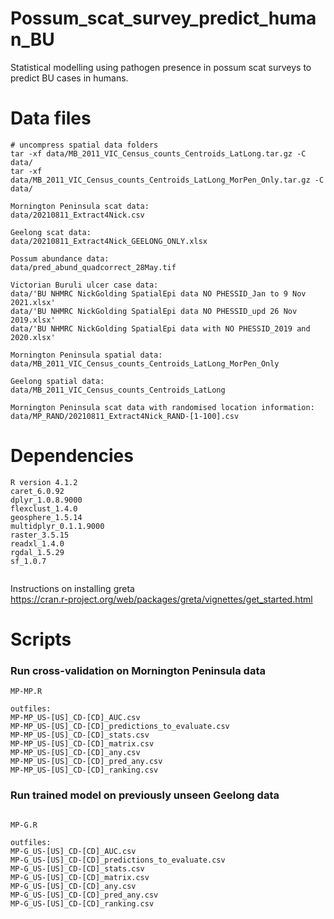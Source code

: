 # Possum_scat_survey_predict_human_BU
Statistical modelling using pathogen presence in possum scat surveys to predict BU cases in humans.
  
# Data files
```  
# uncompress spatial data folders   
tar -xf data/MB_2011_VIC_Census_counts_Centroids_LatLong.tar.gz -C data/  
tar -xf data/MB_2011_VIC_Census_counts_Centroids_LatLong_MorPen_Only.tar.gz -C data/  
```
  
```  
Mornington Peninsula scat data:  
data/20210811_Extract4Nick.csv  
  
Geelong scat data:  
data/20210811_Extract4Nick_GEELONG_ONLY.xlsx  
  
Possum abundance data:  
data/pred_abund_quadcorrect_28May.tif  
  
Victorian Buruli ulcer case data:  
data/'BU NHMRC NickGolding SpatialEpi data NO PHESSID_Jan to 9 Nov 2021.xlsx'  
data/'BU NHMRC NickGolding SpatialEpi data NO PHESSID_upd 26 Nov 2019.xlsx'  
data/'BU NHMRC NickGolding SpatialEpi data with NO PHESSID_2019 and 2020.xlsx'  
  
Mornington Peninsula spatial data:  
data/MB_2011_VIC_Census_counts_Centroids_LatLong_MorPen_Only  
  
Geelong spatial data:  
data/MB_2011_VIC_Census_counts_Centroids_LatLong  
  
Mornington Peninsula scat data with randomised location information:  
data/MP_RAND/20210811_Extract4Nick_RAND-[1-100].csv  

```

# Dependencies  
  
```  
R version 4.1.2   
caret_6.0.92
dplyr_1.0.8.9000
flexclust_1.4.0
geosphere_1.5.14
multidplyr_0.1.1.9000
raster_3.5.15
readxl_1.4.0
rgdal_1.5.29
sf_1.0.7
 
```  
  
Instructions on installing greta  
https://cran.r-project.org/web/packages/greta/vignettes/get_started.html  
  
# Scripts

### Run cross-validation on Mornington Peninsula data
```  
MP-MP.R  

outfiles:
MP-MP_US-[US]_CD-[CD]_AUC.csv  
MP-MP_US-[US]_CD-[CD]_predictions_to_evaluate.csv  
MP-MP_US-[US]_CD-[CD]_stats.csv  
MP-MP_US-[US]_CD-[CD]_matrix.csv  
MP-MP_US-[US]_CD-[CD]_any.csv  
MP-MP_US-[US]_CD-[CD]_pred_any.csv  
MP-MP_US-[US]_CD-[CD]_ranking.csv  
```  

### Run trained model on previously unseen Geelong data
```  

MP-G.R  
  
outfiles:  
MP-G_US-[US]_CD-[CD]_AUC.csv  
MP-G_US-[US]_CD-[CD]_predictions_to_evaluate.csv  
MP-G_US-[US]_CD-[CD]_stats.csv  
MP-G_US-[US]_CD-[CD]_matrix.csv  
MP-G_US-[US]_CD-[CD]_any.csv  
MP-G_US-[US]_CD-[CD]_pred_any.csv  
MP-G_US-[US]_CD-[CD]_ranking.csv  
```  


